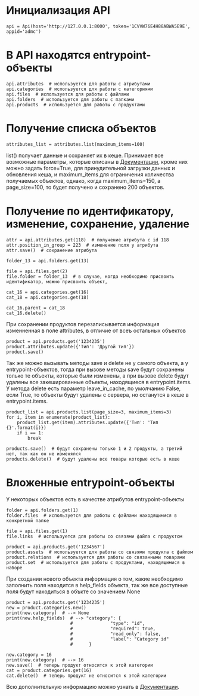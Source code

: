 # Инициализация API #

    api = Api(host='http://127.0.0.1:8000', token='1CVVW76E4H88ABWA5E9E', appid='admc')


# В API находятся entrypoint-объекты #

    api.attributes  # используется для работы с атрибутами
    api.categories  # используется для работы с категориями
    api.files  # используется для работы с файлами
    api.folders  # используется для работы с папками
    api.products  # используется для работы с продуктами

# Получение списка объектов #
 
    attributes_list = attributes.list(maximum_items=100)

list() получает данные и сохраняет их в кеше. Принимает все возможные параметры,
которые описаны в [Документации](https://brandquad.atlassian.net/wiki/spaces/BD/pages/120651780/Public+API+v2), кроме них можно задать force=True,
для принудительной загрузки данных и обновления кеша, и maximum_items для ограничения
количества получаемых объектов, однако, когда maximum_items=150, а page_size=100,
то будет получено и сохранено 200 объектов.

# Получение по идентификатору, изменение, сохранение, удаление #

	attr = api.attributes.get(118)  # получение атрибута с id 118
    attr.position_in_group = 223  # изменение поля у атрибута
    attr.save()  # сохранение атрибута

    folder_13 = api.folders.get(13)

    file = api.files.get(2)
    file.folder = folder_13  # в случае, когда необходимо присвоить идентификатор, можно присвоить объект,

    cat_16 = api.categories.get(16)
    cat_18 = api.categories.get(18)

    cat_16.parent = cat_18
    cat_16.delete()

При сохранении продуктов перезаписывается информация изменненная в поле attributes,
в отличие от всеъ остальных объектов

    product = api.products.get('1234235')
    product.attributes.update({'Тип': 'Другой тип'})
    product.save()
    
Так же можно вызывать методы save и delete не у самого объекта, а у entrypoint-объектов, тогда
при вызове методы save будут сохранены только те объекты, которые были изменены,
а при вызове delete будут удалены все закешированные объекты, находящиеся в entrypoint.items.
У метода delete есть параметр leave_in_cache, по умолчанию False, если True,
то объекты будут удалены с сервера, но останутся в кеше в entrypoint.items.

    product_list = api.products.list(page_size=3, maximum_items=3)
    for i, item in enumerate(product_list):
        product_list.get(item).attributes.update({'Тип': 'Тип {}'.format(i)})
        if i == 1:
            break

    products.save()  # будут сохранены только 1 и 2 продукты, а третий нет, так как он не изменялся
    products.delete()  # будут удалены все товары которые есть в кеше

# Вложенные entrypoint-объекты
У некоторых объектов есть в качестве атрибутов entrypoint-объекты

    folder = api.folders.get(1)
    folder.files  # используется для работы с файлами находящимися в конкретной папке

    file = api.files.get(1)
    file.links  # используется для работы со связями файла с продуктом

    product = api.products.get('1234567')
    product.assets  # используется для работы со связями продукта с файлом
    product.relations  # используется для работы со связанными товарами
    product.set  # используется для работы с продуктами, находящимися в наборе

При создании нового объекта информация о том, какие необходимо заполнить поля находится в
help_fields объекта, так же все доступные поля будут находиться в объкте со значением None

	product = api.products.get('1234235')
    new = product.categories.new()
    print(new.category)  # --> None
    print(new.help_fields)  # --> "category": {
                            #              "type": "id",
                            #              "required": true,
                            #              "read_only": false,
                            #              "label": "Category id"
                            #      }

    new.category = 16
    print(new.category)  # --> 16
    new.save()  # теперь продукт относится к этой категории
    cat = product.categories.get(16)
    cat.delete()  # теперь продукт не относится к этой категории

Всю дополнительную информацию можно узнать в [Документации](https://brandquad.atlassian.net/wiki/spaces/BD/pages/120651780/Public+API+v2).

